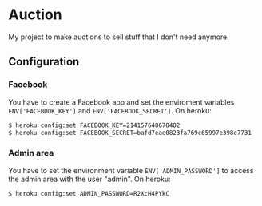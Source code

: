 # Auction

My project to make auctions to sell stuff that I don't need anymore.

## Configuration

### Facebook

You have to create a Facebook app and set the enviroment variables
`ENV['FACEBOOK_KEY']` and `ENV['FACEBOOK_SECRET']`. On heroku:

``` bash
$ heroku config:set FACEBOOK_KEY=214157648678402
$ heroku config:set FACEBOOK_SECRET=bafd7eae0823fa769c65997e398e7731
```

### Admin area

You have to set the environment variable `ENV['ADMIN_PASSWORD']` to access the
admin area with the user "admin". On heroku:


``` bash
$ heroku config:set ADMIN_PASSWORD=R2XcH4PYkC
```